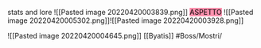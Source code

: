 stats and lore
![[Pasted image 20220420003839.png]]
<mark style="background: #FF5582A6;">ASPETTO</mark> 
![[Pasted image 20220420005302.png]]![[Pasted image 20220420003928.png]]

![[Pasted image 20220420004645.png]]
[[Byatis]] 
#Boss/Mostri/